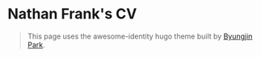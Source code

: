 # Nathan Frank's CV

> This page uses the awesome-identity hugo theme built by [Byungjin Park](https://www.posquit0.com/).
